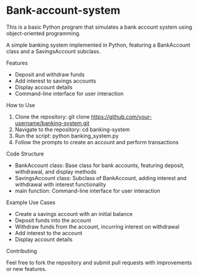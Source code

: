 # Bank-account-system
This is a basic Python program that simulates a bank account system using object-oriented programming.

A simple banking system implemented in Python, featuring a BankAccount class and a SavingsAccount subclass.

Features

- Deposit and withdraw funds
- Add interest to savings accounts
- Display account details
- Command-line interface for user interaction

How to Use

1. Clone the repository: git clone https://github.com/your-username/banking-system.git
2. Navigate to the repository: cd banking-system
3. Run the script: python banking_system.py
4. Follow the prompts to create an account and perform transactions

Code Structure

- BankAccount class: Base class for bank accounts, featuring deposit, withdrawal, and display methods
- SavingsAccount class: Subclass of BankAccount, adding interest and withdrawal with interest functionality
- main function: Command-line interface for user interaction

Example Use Cases

- Create a savings account with an initial balance
- Deposit funds into the account
- Withdraw funds from the account, incurring interest on withdrawal
- Add interest to the account
- Display account details

Contributing

Feel free to fork the repository and submit pull requests with improvements or new features.

